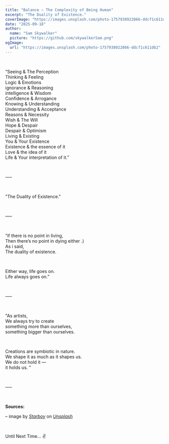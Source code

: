 ```yaml
---
title: "Balance — The Complexity of Being Human"
excerpt: "The Duality of Existence."
coverImage: "https://images.unsplash.com/photo-1757938922866-ddcf1c611db2"
date: "2025-09-18"
author:
  name: "Sam Skywalker"
  picture: "https://github.com/skywalkerSam.png"
ogImage:
  url: "https://images.unsplash.com/photo-1757938922866-ddcf1c611db2"
---
```


&nbsp;

“Seeing & The Perception  
Thinking & Feeling  
Logic & Emotions  
ignorance & Reasoning  
intelligence & Wisdom  
Confidence & Arrogance  
Knowing & Understanding  
Understanding & Acceptance  
Reasons & Necessity  
Wish & The Will  
Hope & Despair  
Despair & Optimism  
Living & Existing  
You & Your Existence  
Existence & the essence of it  
Love & the idea of it  
Life & Your interpretation of it.”

&nbsp;

–––

&nbsp;

"The Duality of Existence."

&nbsp;

–––

&nbsp;

“if there is no point in living,  
Then there’s no point in dying either .)  
As i said,  
The duality of existence.

&nbsp;

Either way, life goes on.  
Life always goes on.”

&nbsp;

–––

&nbsp;

"As artists,  
We always try to create  
something more than ourselves,  
something bigger than ourselves.  

&nbsp;

Creations are symbiotic in nature.  
We shape it as much as it shapes us.  
We do not hold it —  
it holds us. "  

&nbsp;

–––

&nbsp;

**Sources:**

– image by [_Starboy_](https://unsplash.com/@skywalkersam?utm_content=creditCopyText&utm_medium=referral&utm_source=unsplash) on [_Unsplash_](https://unsplash.com/photos/-ixxmki_YUQ?utm_content=creditCopyText&utm_medium=referral&utm_source=unsplash)

&nbsp;

Until Next Time... ✌️

&nbsp;
